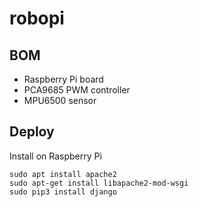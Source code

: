 # robopi
## BOM
* Raspberry Pi board
* PCA9685 PWM controller
* MPU6500 sensor

## Deploy

Install on Raspberry Pi
```
sudo apt install apache2
sudo apt-get install libapache2-mod-wsgi
sudo pip3 install django
```

